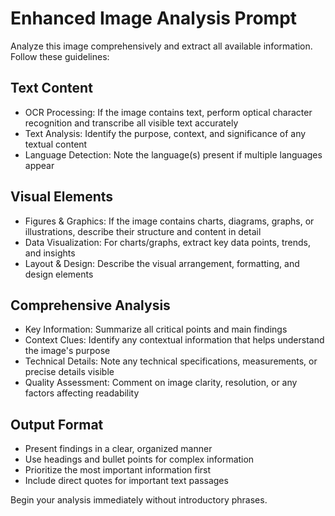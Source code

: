 # Enhanced Image Analysis Prompt

Analyze this image comprehensively and extract all available information. Follow these guidelines:

## Text Content
- OCR Processing: If the image contains text, perform optical character recognition and transcribe all visible text accurately
- Text Analysis: Identify the purpose, context, and significance of any textual content
- Language Detection: Note the language(s) present if multiple languages appear

## Visual Elements
- Figures & Graphics: If the image contains charts, diagrams, graphs, or illustrations, describe their structure and content in detail
- Data Visualization: For charts/graphs, extract key data points, trends, and insights
- Layout & Design: Describe the visual arrangement, formatting, and design elements

## Comprehensive Analysis
- Key Information: Summarize all critical points and main findings
- Context Clues: Identify any contextual information that helps understand the image's purpose
- Technical Details: Note any technical specifications, measurements, or precise details visible
- Quality Assessment: Comment on image clarity, resolution, or any factors affecting readability

## Output Format
- Present findings in a clear, organized manner
- Use headings and bullet points for complex information
- Prioritize the most important information first
- Include direct quotes for important text passages

Begin your analysis immediately without introductory phrases.

